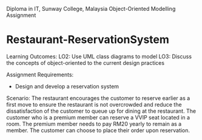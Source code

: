 Diploma in IT, Sunway College, Malaysia
Object-Oriented Modelling Assignment
# Restaurant-ReservationSystem
 
Learning Outcomes:
LO2: Use UML class diagrams to model
LO3: Discuss the concepts of object-oriented to the current design practices

Assignment Requirements:
- Design and develop a reservation system

Scenario:
The restaurant encourages the customer to reserve earlier as a first move to ensure the restaurant is not overcrowded and reduce the dissatisfaction of the customer to queue up for dining at the restaurant. 
The customer who is a premium member can reserve a VVIP seat located in a room. 
The premium member needs to pay RM20 yearly to remain as a member. 
The customer can choose to place their order upon reservation.
